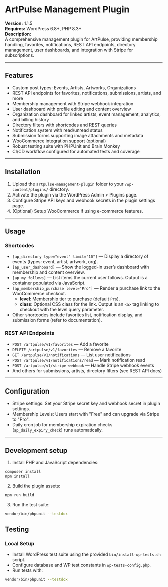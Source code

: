 # ArtPulse Management Plugin

**Version:** 1.1.5  
**Requires:** WordPress 6.8+, PHP 8.3+  
**Description:**  
A comprehensive management plugin for ArtPulse, providing membership handling, favorites, notifications, REST API endpoints, directory management, user dashboards, and integration with Stripe for subscriptions.

---

## Features

- Custom post types: Events, Artists, Artworks, Organizations  
- REST API endpoints for favorites, notifications, submissions, artists, and more  
- Membership management with Stripe webhook integration
- User dashboard with profile editing and content overview
- Organization dashboard for linked artists, event management, analytics, and billing history
- Directory filters with shortcodes and REST queries
- Notification system with read/unread status  
- Submission forms supporting image attachments and metadata  
- WooCommerce integration support (optional)  
- Robust testing suite with PHPUnit and Brain Monkey  
- CI/CD workflow configured for automated tests and coverage  

---

## Installation

1. Upload the `artpulse-management-plugin` folder to your `/wp-content/plugins/` directory.  
2. Activate the plugin via the WordPress Admin > Plugins page.  
3. Configure Stripe API keys and webhook secrets in the plugin settings page.  
4. (Optional) Setup WooCommerce if using e-commerce features.  

---

## Usage

### Shortcodes

- `[ap_directory type="event" limit="10"]` — Display a directory of events (types: event, artist, artwork, org).
- `[ap_user_dashboard]` — Show the logged-in user’s dashboard with membership and content overview.
- `[ap_my_follows]` — List items the current user follows. Output is a container populated via JavaScript.
- `[ap_membership_purchase level="Pro"]` — Render a purchase link to the WooCommerce checkout.
  - **level**: Membership tier to purchase (default `Pro`).
  - **class**: Optional CSS class for the link. Output is an `<a>` tag linking to checkout with the level query parameter.
- Other shortcodes include favorites list, notification display, and submission forms (refer to documentation).

### REST API Endpoints

- `POST /artpulse/v1/favorites` — Add a favorite  
- `DELETE /artpulse/v1/favorites` — Remove a favorite  
- `GET /artpulse/v1/notifications` — List user notifications  
- `POST /artpulse/v1/notifications/read` — Mark notification read  
- `POST /artpulse/v1/stripe-webhook` — Handle Stripe webhook events  
- And others for submissions, artists, directory filters (see REST API docs)

---

## Configuration

- Stripe settings: Set your Stripe secret key and webhook secret in plugin settings.  
- Membership Levels: Users start with "Free" and can upgrade via Stripe to "Pro".  
- Daily cron job for membership expiration checks (`ap_daily_expiry_check`) runs automatically.  

---

## Development setup

1. Install PHP and JavaScript dependencies:

```bash
composer install
npm install
```

2. Build the plugin assets:

```bash
npm run build
```

3. Run the test suite:

```bash
vendor/bin/phpunit --testdox
```

## Testing

### Local Setup

- Install WordPress test suite using the provided `bin/install-wp-tests.sh` script.  
- Configure database and WP test constants in `wp-tests-config.php`.  
- Run tests with:  

```bash
vendor/bin/phpunit --testdox
```
